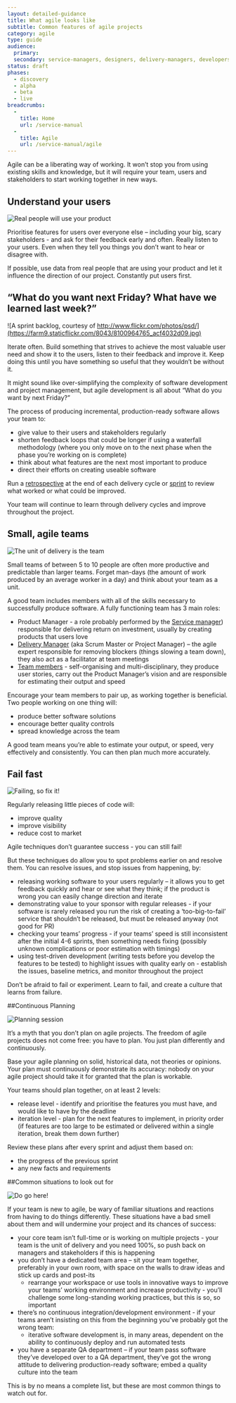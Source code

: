 ```yaml
---
layout: detailed-guidance
title: What agile looks like
subtitle: Common features of agile projects
category: agile
type: guide
audience:
  primary:
  secondary: service-managers, designers, delivery-managers, developers, tech-archs
status: draft
phases:
  - discovery
  - alpha
  - beta
  - live
breadcrumbs:
  -
    title: Home
    url: /service-manual
  -
    title: Agile
    url: /service-manual/agile
---
```


Agile can be a liberating way of working. It won’t stop you from using existing skills and knowledge, but it will require your team, users and stakeholders to start working together in new ways.

## Understand your users


![Real people will use your product](https://farm8.staticflickr.com/7177/6987029385_410a1c8d26.jpg)

Prioritise features for users over everyone else – including your big, scary stakeholders - and ask for their feedback early and often. Really listen to your users. Even when they tell you things you don’t want to hear or disagree with.

If possible, use data from real people that are using your product and let it influence the direction of our project. Constantly put users first.

## “What do you want next Friday? What have we learned last week?”

![A sprint backlog, courtesy of http://www.flickr.com/photos/psd/](https://farm9.staticflickr.com/8043/8100964765_acf4032d09.jpg)

Iterate often. Build something that strives to achieve the most valuable user need and show it to the users, listen to their feedback and improve it. Keep doing this until you have something so useful that they wouldn’t be without it.

It might sound like over-simplifying the complexity of software development and project management, but agile development is all about “What do you want by next Friday?”

The process of producing incremental, production-ready software allows your team to:

* give value to their users and stakeholders regularly
* shorten feedback loops that could be longer if using a waterfall methodology (where you only move on to the next phase when the phase you’re working on is complete)
* think about what features are the next most important to produce
* direct their efforts on creating useable software

Run a [retrospective](/service-manual/agile/running-retrospectives.html) at the end of each delivery cycle or [sprint](/service-manual/agile/features-of-agile.html) to review what worked or what could be improved.

Your team will continue to learn through delivery cycles and improve throughout the project.

## Small, agile teams

![The unit of delivery is the team](https://farm9.staticflickr.com/8374/8451589322_e9f612cf5b.jpg)

Small teams of between 5 to 10 people are often more productive and predictable than larger teams. Forget man-days (the amount of work produced by an average worker in a day) and think about your team as a unit.

A good team includes members with all of the skills necessary to successfully produce software. A fully functioning team has 3 main roles:

* Product Manager - a role probably performed by the [Service manager](/service-manual/the-team/service-manager.html)) responsible for delivering return on investment, usually by creating products that users love
* [Delivery Manager](/service-manual/the-team/delivery-manager.html) (aka Scrum Master or Project Manager) – the agile expert responsible for removing blockers (things slowing a team down), they also act as a facilitator at team meetings
* [Team members](https://www.gov.uk/service-manual/the-team/index.html) - self-organising and multi-disciplinary, they produce user stories, carry out the Product Manager’s vision and are responsible for estimating their output and speed

Encourage your team members to pair up, as working together is beneficial. Two people working on one thing will:

* produce better software solutions
* encourage better quality controls
* spread knowledge across the team

A good team means you’re able to estimate your output, or speed, very effectively and consistently. You can then plan much more accurately.

## Fail fast

![Failing, so fix it!](https://farm8.staticflickr.com/7189/6875228285_9b2409663f.jpg)

Regularly releasing little pieces of code will:

* improve quality
* improve visibility
* reduce cost to market

Agile techniques don’t guarantee success - you can still fail!

But these techniques do allow you to spot problems earlier on and resolve them. You can resolve issues, and stop issues from happening, by:

* releasing working software to your users regularly – it allows you to get feedback quickly and hear or see what they think; if the product is wrong you can easily change direction and iterate
* demonstrating value to your sponsor with regular releases - if your software is rarely released you run the risk of creating a ‘too-big-to-fail’ service that shouldn’t be released, but must be released anyway (not good for PR)
* checking your teams’ progress -  if your teams’ speed is still inconsistent after the initial 4-6 sprints, then something needs fixing (possibly unknown complications or poor estimation with timings)
* using test-driven development (writing tests before you develop the features to be tested) to highlight issues with quality early on - establish the issues, baseline metrics, and monitor throughout the project

Don’t be afraid to fail or experiment. Learn to fail, and create a culture that learns from failure.

##Continuous Planning

![Planning session](https://farm9.staticflickr.com/8001/7113823877_80c4dfb613.jpg)

It’s a myth that you don’t plan on agile projects.  The freedom of agile projects does not come free: you have to plan.  You just plan differently and continuously.

Base your agile planning on solid, historical data, not theories or opinions. Your plan must continuously demonstrate its accuracy: nobody on your agile project should take it for granted that the plan is workable.

Your teams should plan together, on at least 2 levels:

* release level - identify and prioritise the features you must have, and would like to have by the deadline
* iteration level - plan for the next features to implement, in priority order (if features are too large to be estimated or delivered within a single iteration, break them down further)

Review these plans after every sprint and adjust them based on:

* the progress of the previous sprint
* any new facts and requirements

##Common situations to look out for

![Do go here!](https://farm9.staticflickr.com/8424/7503675672_72ff8a1fa9.jpg)

If your team is new to agile, be wary of familiar situations and reactions from having to do things differently. These situations have a bad smell about them and will undermine your project and its chances of success:

* your core team isn’t full-time or is working on multiple projects - your team is the unit of delivery and you need 100%, so push back on managers and stakeholders if this is happening
* you don’t have a dedicated team area – sit your team together, preferably in your own room, with space on the walls to draw ideas and stick up cards and post-its
    * rearrange your workspace or use tools in innovative ways to improve your teams’ working environment and increase productivity - you’ll challenge some long-standing working practices, but this is so, so important
* there’s no continuous integration/development environment - if your teams aren’t insisting on this from the beginning you’ve probably got the wrong team:
    * iterative software development is, in many areas, dependent on the ability to continuously deploy and run automated tests
* you have a separate QA department – if your team pass software they’ve developed over to a QA department, they’ve got the wrong attitude to delivering production-ready software; embed a quality culture into the team

This is by no means a complete list, but these are most common things to watch out for.
